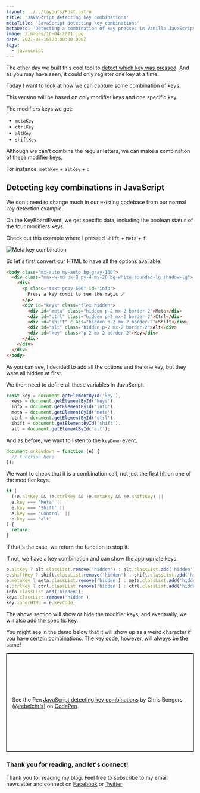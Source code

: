 ```yaml
---
layout: ../../layouts/Post.astro
title: 'JavaScript detecting key combinations'
metaTitle: 'JavaScript detecting key combinations'
metaDesc: 'Detecting a combination of key presses in Vanilla JavaScript'
image: /images/16-04-2021.jpg
date: 2021-04-16T03:00:00.000Z
tags:
  - javascript
---
```


The other day we built this cool tool to [detect which key was pressed](https://daily-dev-tips.com/posts/javascript-detecting-which-key-is-pressed/).
And as you may have seen, it could only register one key at a time.

Today I want to look at how we can capture some combination of keys.

This version will be based on only modifier keys and one specific key.

The modifiers keys we get:

- `metaKey`
- `ctrlKey`
- `altKey`
- `shiftKey`

Although we can't combine the regular letters, we can make a combination of these modifier keys.

For instance: `metaKey` + `altKey` + `d`

## Detecting key combinations in JavaScript

We don't need to change much in our existing codebase from our normal key detection example.

On the KeyBoardEvent, we get specific data, including the boolean status of the four modifiers keys.

Check out this example where I pressed `Shift` + `Meta` + `f`.

![Meta key combination](https://cdn.hashnode.com/res/hashnode/image/upload/v1618294734993/aB6LjQKw1.png)

So let's first convert our HTML to have all the options available.

```html
<body class="mx-auto my-auto bg-gray-100">
  <div class="max-w-md px-8 py-4 my-20 bg-white rounded-lg shadow-lg">
    <div>
      <p class="text-gray-600" id="info">
        Press a key combi to see the magic 🪄
      </p>
      <div id="keys" class="flex hidden">
        <div id="meta" class="hidden p-2 mx-2 border-2">Meta</div>
        <div id="ctrl" class="hidden p-2 mx-2 border-2">Ctrl</div>
        <div id="shift" class="hidden p-2 mx-2 border-2">Shift</div>
        <div id="alt" class="hidden p-2 mx-2 border-2">Alt</div>
        <div id="key" class="p-2 mx-2 border-2">Key</div>
      </div>
    </div>
  </div>
</body>
```

As you can see, I decided to add all the options and the one key, but they were all hidden at first.

We then need to define all these variables in JavaScript.

```js
const key = document.getElementById('key'),
  keys = document.getElementById('keys'),
  info = document.getElementById('info'),
  meta = document.getElementById('meta'),
  ctrl = document.getElementById('ctrl'),
  shift = document.getElementById('shift'),
  alt = document.getElementById('alt');
```

And as before, we want to listen to the `keyDown` event.

```js
document.onkeydown = function (e) {
  // Function here
});
```

We want to check that it is a combination call, not just the first hit on one of the modifier keys.

```js
if (
  (!e.altKey && !e.ctrlKey && !e.metaKey && !e.shiftKey) ||
  e.key === 'Meta' ||
  e.key === 'Shift' ||
  e.key === 'Control' ||
  e.key === 'alt'
) {
  return;
}
```

If that's the case, we return the function to stop it.

If not, we have a key combination and can show the appropriate
keys.

```js
e.altKey ? alt.classList.remove('hidden') : alt.classList.add('hidden');
e.shiftKey ? shift.classList.remove('hidden') : shift.classList.add('hidden');
e.metaKey ? meta.classList.remove('hidden') : meta.classList.add('hidden');
e.ctrlKey ? ctrl.classList.remove('hidden') : ctrl.classList.add('hidden');
info.classList.add('hidden');
keys.classList.remove('hidden');
key.innerHTML = e.keyCode;
```

The above section will show or hide the modifier keys, and eventually, we will also add the specific key.

You might see in the demo below that it will show up as a weird character if you have certain combinations. The key code, however, will always be the same!

<p class="codepen" data-height="265" data-theme-id="dark" data-default-tab="result" data-user="rebelchris" data-slug-hash="NWdYgbQ" style="height: 265px; box-sizing: border-box; display: flex; align-items: center; justify-content: center; border: 2px solid; margin: 1em 0; padding: 1em;" data-pen-title="JavaScript detecting key combinations">
  <span>See the Pen <a href="https://codepen.io/rebelchris/pen/NWdYgbQ">
  JavaScript detecting key combinations</a> by Chris Bongers (<a href="https://codepen.io/rebelchris">@rebelchris</a>)
  on <a href="https://codepen.io">CodePen</a>.</span>
</p>
<script async src="https://cpwebassets.codepen.io/assets/embed/ei.js"></script>

### Thank you for reading, and let's connect!

Thank you for reading my blog. Feel free to subscribe to my email newsletter and connect on [Facebook](https://www.facebook.com/DailyDevTipsBlog) or [Twitter](https://twitter.com/DailyDevTips1)
